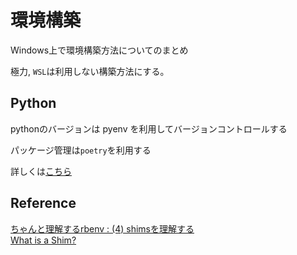 # 環境構築

Windows上で環境構築方法についてのまとめ

極力, `WSL`は利用しない構築方法にする。

## Python
pythonのバージョンは
pyenv を利用してバージョンコントロールする

パッケージ管理は`poetry`を利用する

詳しくは[こちら](/python/README.md)

## Reference
[ちゃんと理解するrbenv : (4) shimsを理解する](https://mogulla3.tech/articles/2021-07-12-understanding-rbenv-4)  
[What is a Shim?](https://stackoverflow.com/questions/2116142/what-is-a-shim)
